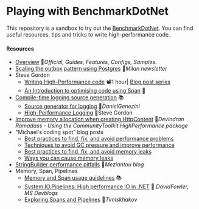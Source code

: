 # Playing with BenchmarkDotNet
This repository is a sandbox to try out the [BenchmarkDotNet](https://github.com/dotnet/BenchmarkDotNet). You can find useful resources, tips and tricks to write high-performance code.

#### Resources
- [Overview](https://benchmarkdotnet.org/articles/overview.html) 📓*Official, Guides, Features, Configs, Samples*.
- [Scaling the outbox pattern using Postgres](https://www.milanjovanovic.tech/blog/scaling-the-outbox-pattern) 📓*Milan newsletter*
- Steve Gordon
  - [Writing High-Performance code](https://youtu.be/2SXr48OYxbA) 📽️1 hour| [Blog post series](https://www.stevejgordon.co.uk/writing-high-performance-csharp-and-dotnet-code)
  - [An Introduction to optimising code using Span](https://www.stevejgordon.co.uk/an-introduction-to-optimising-code-using-span-t) 📓
- [Compile-time logging source generation](https://learn.microsoft.com/en-us/dotnet/core/extensions/logger-message-generator) 📚
  - [Source generator for logging](https://dev.to/dgenezini/dont-box-your-logs-21a1) 📓*DanielGenezini*
  - [High-Performance Logging](https://www.stevejgordon.co.uk/high-performance-logging-in-net-core) 📓Steve Gordon
- [Improve memory allocation when creating HttpContent](https://hashnode.devindran.com/how-to-improve-memory-allocation-when-creating-httpcontent) 📓*Devindran Ramadass - Using the CommunityToolkit.HighPerformance package*
- "Michael's coding spot" blog posts
  - [Best practices to find, fix, and avoid performance problems](https://michaelscodingspot.com/performance-problems-in-csharp-dotnet/)
  - [Techniques to avoid GC pressure and improve performance](https://michaelscodingspot.com/avoid-gc-pressure/)
  - [Best practices to find, fix, and avoid memory leaks](https://michaelscodingspot.com/find-fix-and-avoid-memory-leaks-in-c-net-8-best-practices/)
  - [Ways you can cause memory leaks](https://michaelscodingspot.com/ways-to-cause-memory-leaks-in-dotnet/)
- [StringBuilder performance pitfalls](https://www.meziantou.net/stringbuilder-performance-pitfalls.htm) 📓*Meziantou blog*
- Memory, Span, Pipelines
  - [Memory and Span usage guidelines](https://docs.microsoft.com/en-us/dotnet/standard/memory-and-spans/memory-t-usage-guidelines) 📚
  - [System.IO.Pipelines: High performance IO in .NET](https://devblogs.microsoft.com/dotnet/system-io-pipelines-high-performance-io-in-net) 📓 *DavidFowler, MS Devblogs*
  - [Exploring Spans and Pipelines](https://github.com/timiskhakov/ExploringSpansAndPipelines) 👤*TimIskhakov*
